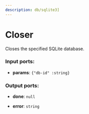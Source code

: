 ```yaml
---
description: db/sqlite3]
---
```


# Closer

Closes the specified SQLite database.

### Input ports:

* __params__: `{"db-id" :string}`

### Output ports:

* __done__: `null`


* __error__: `string`


